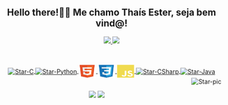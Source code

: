 <div style="display: inline_block" align="center"><br>
  
## Hello there!🌌🔫 Me chamo Thaís Ester, seja bem vind@!

<div align="center">
  <a href="https://github.com/Sst4rr">
  <img height="150em" src="https://github-readme-stats.vercel.app/api?username=Sst4rr&show_icons=true&theme=synthwave&include_all_commits=true&count_private=true&rank_icon=github&text_bold=false"/>
  <img height="150em" src="https://github-readme-stats.vercel.app/api/top-langs/?username=Sst4rr&layout=compact&langs_count=4&theme=synthwave&text_bold=false"/>
</div>

##

<div style="display: inline_block" align="center"><br>
  <img align="center" alt="Star-C" height="30" width="40" src="https://cdn.jsdelivr.net/gh/devicons/devicon/icons/c/c-line.svg">
  <img align="center" alt="Star-Python" height="30" width="40" src="https://cdn.jsdelivr.net/gh/devicons/devicon/icons/python/python-original.svg">
  <img align="center" alt="Star-HTML" height="30" width="40" src="https://raw.githubusercontent.com/devicons/devicon/master/icons/html5/html5-original.svg">
  <img align="center" alt="Star-CSS" height="30" width="40" src="https://raw.githubusercontent.com/devicons/devicon/master/icons/css3/css3-original.svg">
  <img align="center" alt="Star-Js" height="30" width="40" src="https://raw.githubusercontent.com/devicons/devicon/master/icons/javascript/javascript-plain.svg">
  <img align="center" alt="Star-CSharp" height="30" width="40" src="https://cdn.jsdelivr.net/gh/devicons/devicon/icons/csharp/csharp-original.svg">
  <img align="center" alt="Star-Java" height="30" width="40" src="https://cdn.jsdelivr.net/gh/devicons/devicon/icons/java/java-original.svg">
  <img align="right"  alt="Star-pic" height="150" src="https://cdn.discordapp.com/attachments/789899302834274315/1167001950143905833/Design_sem_nome.gif?ex=654c8a42&is=653a1542&hm=bc8cae565966a0d58dfe9dd087af9881898bb482441efb045699fa0e4d498cb5&">
  
##

<a href="https://www.linkedin.com/in/tha%C3%ADs-ester-medeiros-633695228/" target="_blank"><img src="https://img.shields.io/badge/LinkedIn-0077B5?style=for-the-badge&logo=linkedin&logoColor=white" target="_blank"></a> 
<a href = "mailto:thaisestermedeirosgomes@gmail.com"><img src="https://img.shields.io/badge/Gmail-D14836?style=for-the-badge&logo=gmail&logoColor=white" target="_blank"></a>



  
